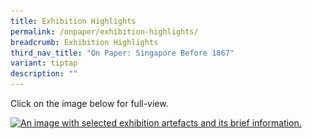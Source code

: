 ```yaml
---
title: Exhibition Highlights
permalink: /onpaper/exhibition-highlights/
breadcrumb: Exhibition Highlights
third_nav_title: "On Paper: Singapore Before 1867"
variant: tiptap
description: ""
---
```

<p>Click on the image below for full-view.</p>

<a href="/images/event-images/onpaper/on-paper-exhibition-highlights-high.jpg"><img srcset="/images/event-images/onpaper/on-paper-exhibition-highlights-low_400w.jpg 400w, /images/event-images/onpaper/on-paper-exhibition-highlights-low_1000w.jpg 1000w" sizes="(max-width: 500px) 40vw, 100vw" height="724" width="1000" src="/images/event-images/onpaper/on-paper-exhibition-highlights-low_400w.jpg" alt="An image with selected exhibition artefacts and its brief information."></a>